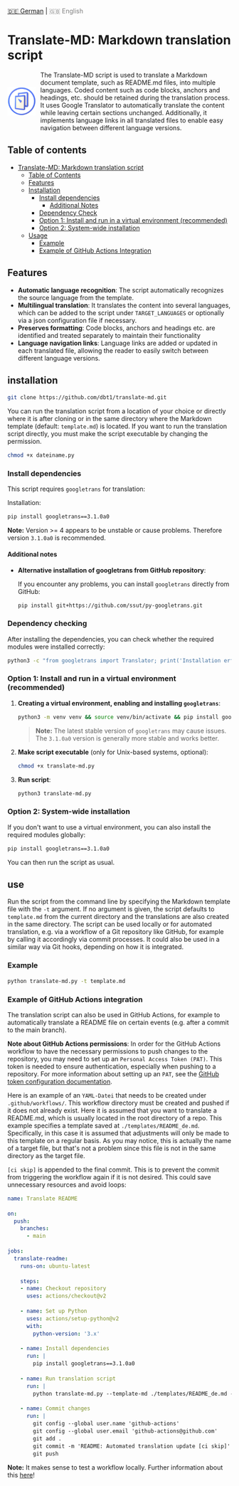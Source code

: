 <!-- LANGUAGE_LINKS_START -->
[🇩🇪 German](README_de.md) | <span style="color: grey;">🇬🇧 English</span>
<!-- LANGUAGE_LINKS_END -->

# Translate-MD: Markdown translation script

<div style="display: flex; align-items: center;">
  <img src="translate-md.png" alt="translate-md" style="width: 64px; margin-right: 10px;">
  <span>The Translate-MD script is used to translate a Markdown document template, such as README.md files, into multiple languages. Coded content such as code blocks, anchors and headings, etc. should be retained during the translation process. <br>
  It uses Google Translator to automatically translate the content while leaving certain sections unchanged. Additionally, it implements language links in all translated files to enable easy navigation between different language versions.
  </span>
</div>

## Table of contents

- [Translate-MD: Markdown translation script](#translate-md-markdown-translation-script)
  - [Table of Contents](#table-of-contents)
  - [Features](#features)
  - [Installation](#installation)
    - [Install dependencies](#install-dependencies)
      - [Additional Notes](#additional-notes)
    - [Dependency Check](#dependency-checking)
    - [Option 1: Install and run in a virtual environment (recommended)](#option-1-install-and-run-in-a-virtual-environment-recommended)
    - [Option 2: System-wide installation](#option-2-system-wide-installation)
  - [Usage](#use)
    - [Example](#example)
    - [Example of GitHub Actions Integration](#example-of-github-actions-integration)

## Features

- **Automatic language recognition**: The script automatically recognizes the source language from the template.
- **Multilingual translation**: It translates the content into several languages, which can be added to the script under `TARGET_LANGUAGES` or optionally via a json configuration file if necessary.
- **Preserves formatting**: Code blocks, anchors and headings etc. are identified and treated separately to maintain their functionality
- **Language navigation links**: Language links are added or updated in each translated file, allowing the reader to easily switch between different language versions.

## installation

```bash
git clone https://github.com/dbt1/translate-md.git
```

You can run the translation script from a location of your choice or directly where it is after cloning or in the same directory where the Markdown template (default: `template.md`) is located. If you want to run the translation script directly, you must make the script executable by changing the permission.

   ```bash
   chmod +x dateiname.py
   ```
   
### Install dependencies

This script requires `googletrans` for translation:

Installation: 
  
  ```bash
  pip install googletrans==3.1.0a0
  ```

  **Note:** Version >= 4 appears to be unstable or cause problems. Therefore version `3.1.0a0` is recommended.

#### Additional notes

- **Alternative installation of googletrans from GitHub repository**:

  If you encounter any problems, you can install `googletrans` directly from GitHub:

  ```bash
  pip install git+https://github.com/ssut/py-googletrans.git
  ```

### Dependency checking

  After installing the dependencies, you can check whether the required modules were installed correctly:

  ```bash
  python3 -c "from googletrans import Translator; print('Installation erfolgreich')"
  ```

### Option 1: Install and run in a virtual environment (recommended)

1. **Creating a virtual environment, enabling and installing `googletrans`**:

   ```bash
   python3 -m venv venv && source venv/bin/activate && pip install googletrans==3.1.0a0 && pip install --upgrade setuptools
   ```
   > **Note:** The latest stable version of `googletrans` may cause issues. The `3.1.0a0` version is generally more stable and works better.

2. **Make script executable** (only for Unix-based systems, optional):

   ```bash
   chmod +x translate-md.py
   ```

3. **Run script**:

   ```bash
   python3 translate-md.py
   ```

### Option 2: System-wide installation

If you don't want to use a virtual environment, you can also install the required modules globally:

   ```bash
   pip install googletrans==3.1.0a0
   ```

You can then run the script as usual.

## use

Run the script from the command line by specifying the Markdown template file with the `-t` argument. If no argument is given, the script defaults to `template.md` from the current directory and the translations are also created in the same directory. The script can be used locally or for automated translation, e.g. via a workflow of a Git repository like GitHub, for example by calling it accordingly via commit processes. It could also be used in a similar way via Git hooks, depending on how it is integrated.

### Example

   ```bash
   python translate-md.py -t template.md
   ```

### Example of GitHub Actions integration

The translation script can also be used in GitHub Actions, for example to automatically translate a README file on certain events (e.g. after a commit to the main branch).
  
**Note about GitHub Actions permissions**: In order for the GitHub Actions workflow to have the necessary permissions to push changes to the repository, you may need to set up an `Personal Access Token (PAT)`. This token is needed to ensure authentication, especially when pushing to a repository. For more information about setting up an `PAT`, see the [GitHub token configuration documentation](https://docs.github.com/en/enterprise-server@3.1/authentication/keeping-your-account-and-data-secure/creating-a-personal-access-token).

Here is an example of an `YAML-Datei` that needs to be created under `.github/workflows/`. This workflow directory must be created and pushed if it does not already exist.
Here it is assumed that you want to translate a README.md, which is usually located in the root directory of a repo.
This example specifies a template saved at `./templates/README_de.md`. Specifically, in this case it is assumed that adjustments will only be made to this template on a regular basis. As you may notice, this is actually the name of a target file, but that's not a problem since this file is not in the same directory as the target file.

`[ci skip]` is appended to the final commit. This is to prevent the commit from triggering the workflow again if it is not desired. This could save unnecessary resources and avoid loops: 

```yaml
name: Translate README

on:
  push:
    branches:
      - main

jobs:
  translate-readme:
    runs-on: ubuntu-latest

    steps:
    - name: Checkout repository
      uses: actions/checkout@v2

    - name: Set up Python
      uses: actions/setup-python@v2
      with:
        python-version: '3.x'

    - name: Install dependencies
      run: |
        pip install googletrans==3.1.0a0

    - name: Run translation script
      run: |
        python translate-md.py --template-md ./templates/README_de.md --output-dir . --prefix README_ --main-doc README.md

    - name: Commit changes
      run: |
        git config --global user.name 'github-actions'
        git config --global user.email 'github-actions@github.com'
        git add .
        git commit -m 'README: Automated translation update [ci skip]'
        git push
```

  **Note:** It makes sense to test a workflow locally. Further information about this [here](https://github.com/nektos/act)!

